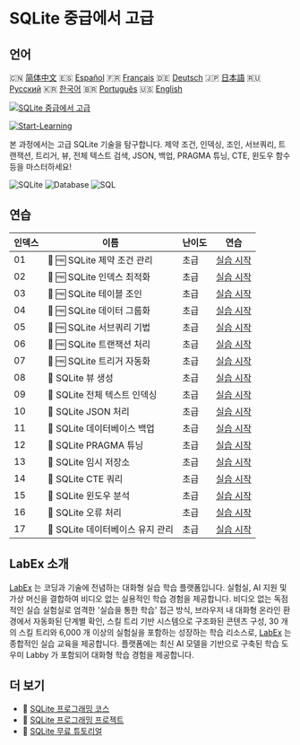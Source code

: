 # SQLite 중급에서 고급

## 언어

🇨🇳 [简体中文](README_zh.md) 🇪🇸 [Español](README_es.md) 🇫🇷 [Français](README_fr.md) 🇩🇪 [Deutsch](README_de.md) 🇯🇵 [日本語](README_ja.md) 🇷🇺 [Русский](README_ru.md) 🇰🇷 [한국어](README_ko.md) 🇧🇷 [Português](README_pt.md) 🇺🇸 [English](README.md) 

[![SQLite 중급에서 고급](https://cover-creator.labex.io/sqlite-intermediate-to-advanced.png?lang=ko)](https://labex.io/ko/courses/sqlite-intermediate-to-advanced)

[![Start-Learning](https://img.shields.io/badge/Start-Learning-whitesmoke?style=for-the-badge)](https://labex.io/ko/courses/sqlite-intermediate-to-advanced)

본 과정에서는 고급 SQLite 기술을 탐구합니다. 제약 조건, 인덱싱, 조인, 서브쿼리, 트랜잭션, 트리거, 뷰, 전체 텍스트 검색, JSON, 백업, PRAGMA 튜닝, CTE, 윈도우 함수 등을 마스터하세요!

![SQLite](https://img.shields.io/badge/SQLite-whitesmoke?style=for-the-badge&logo=sqlite)
![Database](https://img.shields.io/badge/Database-whitesmoke?style=for-the-badge&logo=database)
![SQL](https://img.shields.io/badge/SQL-whitesmoke?style=for-the-badge&logo=sql)


## 연습

|   인덱스 | 이름                              | 난이도   | 연습                                                                                                                                               |
|----------|-----------------------------------|----------|----------------------------------------------------------------------------------------------------------------------------------------------------|
|       01 | 🧩 🆓 SQLite 제약 조건 관리       | 초급     | <a target='_blank' href='https://labex.io/ko/labs/sqlite-sqlite-constraint-management-552545?course=sqlite-intermediate-to-advanced'>실습 시작</a> |
|       02 | 🧩 🆓 SQLite 인덱스 최적화        | 초급     | <a target='_blank' href='https://labex.io/ko/labs/sqlite-sqlite-index-optimization-552552?course=sqlite-intermediate-to-advanced'>실습 시작</a>    |
|       03 | 🧩 🆓 SQLite 테이블 조인          | 초급     | <a target='_blank' href='https://labex.io/ko/labs/sqlite-sqlite-table-joining-552556?course=sqlite-intermediate-to-advanced'>실습 시작</a>         |
|       04 | 🧩 🆓 SQLite 데이터 그룹화        | 초급     | <a target='_blank' href='https://labex.io/ko/labs/sqlite-sqlite-data-grouping-552547?course=sqlite-intermediate-to-advanced'>실습 시작</a>         |
|       05 | 🧩 🆓 SQLite 서브쿼리 기법        | 초급     | <a target='_blank' href='https://labex.io/ko/labs/sqlite-sqlite-subquery-techniques-552555?course=sqlite-intermediate-to-advanced'>실습 시작</a>   |
|       06 | 🧩 🆓 SQLite 트랜잭션 처리        | 초급     | <a target='_blank' href='https://labex.io/ko/labs/sqlite-sqlite-transaction-handling-552558?course=sqlite-intermediate-to-advanced'>실습 시작</a>  |
|       07 | 🧩 🆓 SQLite 트리거 자동화        | 초급     | <a target='_blank' href='https://labex.io/ko/labs/sqlite-sqlite-trigger-automation-552559?course=sqlite-intermediate-to-advanced'>실습 시작</a>    |
|       08 | 🧩  SQLite 뷰 생성                | 초급     | <a target='_blank' href='https://labex.io/ko/labs/sqlite-sqlite-view-creation-552560?course=sqlite-intermediate-to-advanced'>실습 시작</a>         |
|       09 | 🧩  SQLite 전체 텍스트 인덱싱     | 초급     | <a target='_blank' href='https://labex.io/ko/labs/sqlite-sqlite-full-text-indexing-552551?course=sqlite-intermediate-to-advanced'>실습 시작</a>    |
|       10 | 🧩  SQLite JSON 처리              | 초급     | <a target='_blank' href='https://labex.io/ko/labs/sqlite-sqlite-json-processing-552553?course=sqlite-intermediate-to-advanced'>실습 시작</a>       |
|       11 | 🧩  SQLite 데이터베이스 백업      | 초급     | <a target='_blank' href='https://labex.io/ko/labs/sqlite-sqlite-database-backup-552548?course=sqlite-intermediate-to-advanced'>실습 시작</a>       |
|       12 | 🧩  SQLite PRAGMA 튜닝            | 초급     | <a target='_blank' href='https://labex.io/ko/labs/sqlite-sqlite-pragma-tuning-552554?course=sqlite-intermediate-to-advanced'>실습 시작</a>         |
|       13 | 🧩  SQLite 임시 저장소            | 초급     | <a target='_blank' href='https://labex.io/ko/labs/sqlite-sqlite-temporary-storage-552557?course=sqlite-intermediate-to-advanced'>실습 시작</a>     |
|       14 | 🧩  SQLite CTE 쿼리               | 초급     | <a target='_blank' href='https://labex.io/ko/labs/sqlite-sqlite-cte-queries-552546?course=sqlite-intermediate-to-advanced'>실습 시작</a>           |
|       15 | 🧩  SQLite 윈도우 분석            | 초급     | <a target='_blank' href='https://labex.io/ko/labs/sqlite-sqlite-window-analytics-552561?course=sqlite-intermediate-to-advanced'>실습 시작</a>      |
|       16 | 🧩  SQLite 오류 처리              | 초급     | <a target='_blank' href='https://labex.io/ko/labs/sqlite-sqlite-error-handling-552550?course=sqlite-intermediate-to-advanced'>실습 시작</a>        |
|       17 | 🧩  SQLite 데이터베이스 유지 관리 | 초급     | <a target='_blank' href='https://labex.io/ko/labs/sqlite-sqlite-database-maintenance-552549?course=sqlite-intermediate-to-advanced'>실습 시작</a>  |

## LabEx 소개

[LabEx](https://labex.io) 는 코딩과 기술에 전념하는 대화형 실습 학습 플랫폼입니다. 실험실, AI 지원 및 가상 머신을 결합하여 비디오 없는 실용적인 학습 경험을 제공합니다. 비디오 없는 독점적인 실습 실험실로 엄격한 '실습을 통한 학습' 접근 방식, 브라우저 내 대화형 온라인 환경에서 자동화된 단계별 확인, 스킬 트리 기반 시스템으로 구조화된 콘텐츠 구성, 30 개의 스킬 트리와 6,000 개 이상의 실험실을 포함하는 성장하는 학습 리소스로, [LabEx](https://labex.io) 는 종합적인 실습 교육을 제공합니다. 플랫폼에는 최신 AI 모델을 기반으로 구축된 학습 도우미 Labby 가 포함되어 대화형 학습 경험을 제공합니다.

## 더 보기

- 🔗 [SQLite 프로그래밍 코스](https://github.com/labex-labs/awesome-programming-courses)
- 🔗 [SQLite 프로그래밍 프로젝트](https://github.com/labex-labs/awesome-programming-projects)
- 🔗 [SQLite 무료 튜토리얼](https://github.com/labex-labs/sqlite-free-tutorials)

